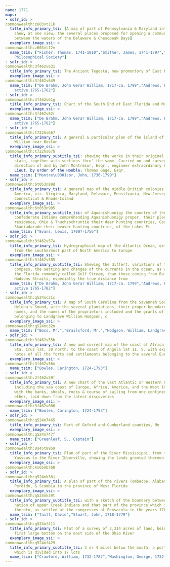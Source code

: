```yaml
---
name: 1771
maps:
- solr_id: > 
commonwealth:z603vt11k
  title_info_primary_tsi: [A map of part of Pennsylvania & Maryland intended to
    shew, at one view, the several places proposed for opening a communication
    between the waters of the Delaware & Chesopeak Bays]
  exemplary_image_ssi: > 
commonwealth:z603vt12v
  name_tsim: ["Fisher, Thomas, 1741-1810","Smither, James, 1741-1797","American
    Philosophical Society"]
- solr_id: > 
commonwealth:3f462v631
  title_info_primary_tsi: The Ancient Tegesta, now promontory of East Florida
  exemplary_image_ssi: > 
commonwealth:3f462v649
  name_tsim: ["De Brahm, John Gerar William, 1717-ca. 1799","Andrews, Peter,
    active 1765-1782"]
- solr_id: > 
commonwealth:3f462v61g
  title_info_primary_tsi: Chart of the South End of East Florida and Martiers
  exemplary_image_ssi: > 
commonwealth:3f462v62r
  name_tsim: ["De Brahm, John Gerar William, 1717-ca. 1799","Andrews, Peter,
    active 1765-1782"]
- solr_id: > 
commonwealth:t722hs667
  title_info_primary_tsi: A general & particular plan of the island of Castle
    William near Boston
  exemplary_image_ssi: > 
commonwealth:t722hs67h
  title_info_primary_subtitle_tsi: shewing the works in their original & present
    state, together with sections thro' the same. Carried on and survey'd under the
    direction of and by John Montrésor, Esqr., engineer extraordinary & Capt.
    Lieut. by order of the Honble: Thomas Gage, Esqr.
  name_tsim: ["Montre\u0301sor, John, 1736-1799"]
- solr_id: > 
commonwealth:6t053n89d
  title_info_primary_tsi: A general map of the middle British colonies in
    America, viz. Virginia, Maryland, Delaware, Pensilvania, New-Jersey, New York,
    Connecticut & Rhode-Island
  exemplary_image_ssi: > 
commonwealth:6t053n905
  title_info_primary_subtitle_tsi: of Aquanishuonigy the country of the
    confederate Indians comprehending Aquanishuonigy proper, their places of
    residence, Ohio & Thuchsochruntie their deer hunting countries, Couchsachrage &
    Skaniadarade their beaver hunting countries, of the Lakes Er
  name_tsim: ["Evans, Lewis, 1700?-1756"]
- solr_id: > 
commonwealth:3f462v57w
  title_info_primary_tsi: Hydrographical map of the Atlantic Ocean, extending
    from the southermost part of North America to Europe
  exemplary_image_ssi: > 
commonwealth:3f462v585
  title_info_primary_subtitle_tsi: Shewing the differt. variations of the
    compass, the setting and changes of the currents in the ocean, as well caused by
    the Florida commonly called Gulf Stream, than those coming from Baffins Bay and
    Hudsons Straits, especially the true distance from
  name_tsim: ["De Brahm, John Gerar William, 1717-ca. 1799","Andrews, Peter,
    active 1765-1782"]
- solr_id: > 
commonwealth:q524nc31c
  title_info_primary_tsi: A map of South Carolina from the Savannah Sound to St.
    Helena's Sound, with the several plantations, their proper boundary lines, their
    names, and the names of the proprietors included and the grants of lands
    belonging to Landgrave William Hodgson, c
  exemplary_image_ssi: > 
commonwealth:q524nc32n
  name_tsim: ["Boss, Mr.","Brailsford, Mr.","Hodgson, William, Landgrave"]
- solr_id: > 
commonwealth:3f462v55b
  title_info_primary_tsi: A new and correct map of the coast of Africa, from
    Sta. Cruz lat. 30 north. to the coast of Angola lat 11. S. with explanatory
    notes of all the forts and settlements belonging to the several European powers
  exemplary_image_ssi: > 
commonwealth:3f462v56m
  name_tsim: ["Bowles, Carington, 1724-1793"]
- solr_id: > 
commonwealth:3f462v59f
  title_info_primary_tsi: A new chart of the vast Atlantic or Western Ocean
    including the sea coast of Europe, Africa, America, and the West India Islands
    with the banks, shoals, rocks & course of sailing from one continent to the
    other, laid down from the latest discoveries 
  exemplary_image_ssi: > 
commonwealth:3f462v606
  name_tsim: ["Bowles, Carington, 1724-1793"]
- solr_id: > 
commonwealth:q524n7465
  title_info_primary_tsi: Part of Oxford and Cumberland counties, Me
  exemplary_image_ssi: > 
commonwealth:q524n747f
  name_tsim: ["Greenleaf, S., Captain"]
- solr_id: > 
commonwealth:8s45t8959
  title_info_primary_tsi: Plan of part of the River Mississippi, from the River
    Yassous to the River Ibberville, shewing the lands granted thereon
  exemplary_image_ssi: > 
commonwealth:ks65mb760
- solr_id: > 
commonwealth:q524nk38j
  title_info_primary_tsi: A plan of part of the rivers Tombecbe, Alabama, Tensa,
    Perdido, & Scambia in the province of West Florida
  exemplary_image_ssi: > 
commonwealth:q524nk39t
  title_info_primary_subtitle_tsi: with a sketch of the boundary between the
    nation of upper Creek Indians and that part of the province which is contigious
    thereto, as settled at the congresses at Pensacola in the years 1765 & 1771
  name_tsim: ["Taitt, David","Stuart, John, 1718-1779"]
- solr_id: > 
commonwealth:q524nf411
  title_info_primary_tsi: Plat of a survey of 2,314 acres of land, being the
    first large bottom on the east side of the Ohio River
  exemplary_image_ssi: > 
commonwealth:q524nf429
  title_info_primary_subtitle_tsi: 3 or 4 miles below the mouth, a portion of
    which is divided into 17 lots
  name_tsim: ["Crawford, William, 1732-1782","Washington, George, 1732-1799"]
---
```

